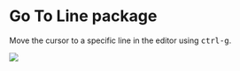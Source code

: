 # Go To Line package

Move the cursor to a specific line in the editor using <kbd>ctrl-g</kbd>.

![](https://f.cloud.github.com/assets/671378/2241602/fdd88c4c-9cd8-11e3-9d14-74844ec7da01.png)
